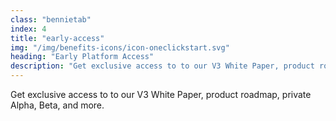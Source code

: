 ```yaml
---
class: "bennietab"
index: 4
title: "early-access"
img: "/img/benefits-icons/icon-oneclickstart.svg"
heading: "Early Platform Access"
description: "Get exclusive access to to our V3 White Paper, product roadmap, private Alpha, Beta, and more."
---
```


<p class="bennies-tab-content">
  Get exclusive access to to our V3 White Paper, product roadmap, private Alpha, Beta, and more.
</p>